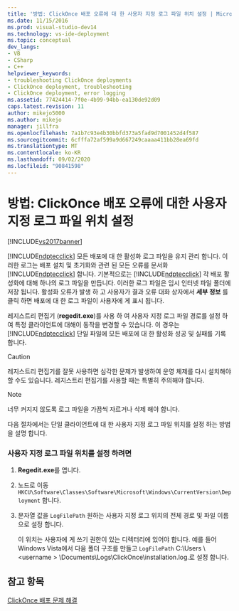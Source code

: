 ```yaml
---
title: '방법: ClickOnce 배포 오류에 대 한 사용자 지정 로그 파일 위치 설정 | Microsoft Docs'
ms.date: 11/15/2016
ms.prod: visual-studio-dev14
ms.technology: vs-ide-deployment
ms.topic: conceptual
dev_langs:
- VB
- CSharp
- C++
helpviewer_keywords:
- troubleshooting ClickOnce deployments
- ClickOnce deployment, troubleshooting
- ClickOnce deployment, error logging
ms.assetid: 77424414-7f0e-4b99-94bb-ea130de92d09
caps.latest.revision: 11
author: mikejo5000
ms.author: mikejo
manager: jillfra
ms.openlocfilehash: 7a1b7c93e4b30bbfd373a5fad9d7001452d4f587
ms.sourcegitcommit: 6cfffa72af599a9d667249caaaa411bb28ea69fd
ms.translationtype: MT
ms.contentlocale: ko-KR
ms.lasthandoff: 09/02/2020
ms.locfileid: "90841598"
---
```

# <a name="how-to-set-a-custom-log-file-location-for-clickonce-deployment-errors"></a>방법: ClickOnce 배포 오류에 대한 사용자 지정 로그 파일 위치 설정
[!INCLUDE[vs2017banner](../includes/vs2017banner.md)]

[!INCLUDE[ndptecclick](../includes/ndptecclick-md.md)] 모든 배포에 대 한 활성화 로그 파일을 유지 관리 합니다. 이러한 로그는 배포 설치 및 초기화와 관련 된 모든 오류를 문서화 [!INCLUDE[ndptecclick](../includes/ndptecclick-md.md)] 합니다. 기본적으로는 [!INCLUDE[ndptecclick](../includes/ndptecclick-md.md)] 각 배포 활성화에 대해 하나의 로그 파일을 만듭니다. 이러한 로그 파일은 임시 인터넷 파일 폴더에 저장 됩니다. 활성화 오류가 발생 하 고 사용자가 결과 오류 대화 상자에서 **세부 정보** 를 클릭 하면 배포에 대 한 로그 파일이 사용자에 게 표시 됩니다.  
  
 레지스트리 편집기 (**regedit.exe**)를 사용 하 여 사용자 지정 로그 파일 경로를 설정 하 여 특정 클라이언트에 대해이 동작을 변경할 수 있습니다. 이 경우는 [!INCLUDE[ndptecclick](../includes/ndptecclick-md.md)] 단일 파일에 모든 배포에 대 한 활성화 성공 및 실패를 기록 합니다.  
  
> [!CAUTION]
> 레지스트리 편집기를 잘못 사용하면 심각한 문제가 발생하여 운영 체제를 다시 설치해야 할 수도 있습니다. 레지스트리 편집기를 사용할 때는 특별히 주의해야 합니다.  
  
> [!NOTE]
> 너무 커지지 않도록 로그 파일을 가끔씩 자르거나 삭제 해야 합니다.  
  
 다음 절차에서는 단일 클라이언트에 대 한 사용자 지정 로그 파일 위치를 설정 하는 방법을 설명 합니다.  
  
### <a name="to-set-a-custom-log-file-location"></a>사용자 지정 로그 파일 위치를 설정 하려면  
  
1. **Regedit.exe**를 엽니다.  
  
2. 노드로 이동 `HKCU\Software\Classes\Software\Microsoft\Windows\CurrentVersion\Deployment` 합니다.  
  
3. 문자열 값을 `LogFilePath` 원하는 사용자 지정 로그 위치의 전체 경로 및 파일 이름으로 설정 합니다.  
  
     이 위치는 사용자에 게 쓰기 권한이 있는 디렉터리에 있어야 합니다. 예를 들어 Windows Vista에서 다음 폴더 구조를 만들고 `LogFilePath` C:\Users \\<username \> \Documents\Logs\ClickOnce\installation.log.로 설정 합니다.  
  
## <a name="see-also"></a>참고 항목  
 [ClickOnce 배포 문제 해결](../deployment/troubleshooting-clickonce-deployments.md)
